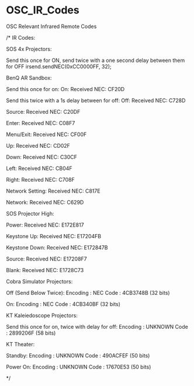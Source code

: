 # OSC_IR_Codes
OSC Relevant Infrared Remote Codes

/* IR Codes: 

SOS 4x Projectors: 
  
  Send this once for ON, send twice with a one second delay between them for OFF
  irsend.sendNEC(0xCC0000FF, 32);

BenQ AR Sandbox:

  Send this once for on:
  On:
  Received NEC: CF20D

  Send this twice with a 1s delay between for off:
  Off:
  Received NEC: C728D
  
  Source:
  Received NEC: C20DF
  
  Enter:
  Received NEC: C08F7

  Menu/Exit:
  Received NEC: CF00F

  Up: 
  Received NEC: CD02F

  Down:
  Received NEC: C30CF
  
  Left: 
  Received NEC: CB04F

  Right:
  Received NEC: C708F

  Network Setting:
  Received NEC: C817E

  Network:
  Received NEC: C629D

SOS Projector High:

  Power:
  Received NEC: E172E817

  Keystone Up:
  Received NEC: E17204FB

  Keystone Down:
  Received NEC: E172847B
  
  Source:
  Received NEC: E17208F7

  Blank:
  Received NEC: E1728C73

Cobra Simulator Projectors:

  Off (Send Below Twice):
  Encoding  : NEC
  Code      : 4CB3748B (32 bits)

  On:
  Encoding  : NEC
  Code      : 4CB340BF (32 bits)

KT Kaleiedoscope Projectors:

  Send this once for on, twice with delay for off:
  Encoding  : UNKNOWN
  Code      : 2899206F (58 bits)

KT Theater:

  Standby:
  Encoding  : UNKNOWN
  Code      : 490ACFEF (50 bits)

  Power On:
  Encoding  : UNKNOWN
  Code      : 17670E53 (50 bits)

*/
